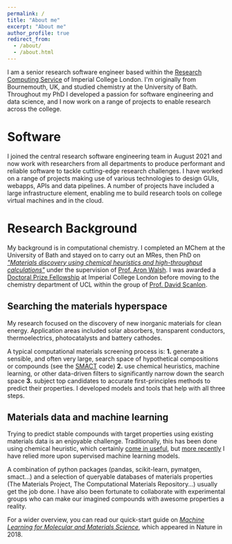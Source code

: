 ```yaml
---
permalink: /
title: "About me"
excerpt: "About me"
author_profile: true
redirect_from: 
  - /about/
  - /about.html
---
```


I am a senior research software engineer based within the [Research Computing Service](https://www.imperial.ac.uk/admin-services/ict/self-service/research-support/rcs/) of Imperial College London. I'm originally from Bournemouth, UK, and studied chemistry at the University of Bath. Throughout my PhD I developed a passion for software engineering and data science, and I now work on a range of projects to enable research across the college.

Software
======

I joined the central research software engineering team in August 2021 and now work with researchers from all departments to produce performant and reliable software to tackle cutting-edge research challenges. I have worked on a range of projects making use of various technologies to design GUIs, webapps, APIs and data pipelines. A number of projects have included a large infrastructure element, enabling me to build research tools on college virtual machines and in the cloud.

Research Background
======

My background is in computational chemistry. I completed an MChem at the University of Bath and stayed on to carry out an MRes, then PhD on [_"Materials discovery using chemical heuristics and high-throughput calculations"_](https://dandavies99.github.io/files/my_thesis.pdf) under the supervision of [Prof. Aron Walsh](https://wmd-group.github.io). I was awarded a [Doctoral Prize Fellowship](https://epsrc.ukri.org/skills/students/dta/doctoralprize/) at Imperial College London before moving to the chemistry department of UCL within the group of [Prof. David Scanlon](http://davidscanlon.com).

Searching the materials hyperspace
------

My research focused on the discovery of new inorganic materials for clean energy. Application areas included solar absorbers, transparent conductors, thermoelectrics, photocatalysts and battery cathodes.

A typical computational materials screening process is: **1.** generate a sensible, and often very large, search space of hypothetical compositions or compounds (see the [SMACT](https://github.com/wmd-group/smact) code) **2.** use chemical heuristics, machine learning, or other data-driven filters to significantly narrow down the search space **3.** subject top candidates to accurate first-principles methods to predict their properties. I developed models and tools that help with all three steps.

Materials data and machine learning
---

Trying to predict stable compounds with target properties using existing materials data is an enjoyable challenge. Traditionally, this has been done using chemical heuristic, which certainly [come in useful](https://dandavies99.github.io/publication/2018_chemsci), but [more recently](https://dandavies99.github.io/publication/2019_chemmater) I have relied more upon supervised machine learning models.

A combination of python packages (pandas, scikit-learn, pymatgen, smact...) and a selection of queryable databases of materials properties (The Materials Project, The Computational Materials Repository...) usually get the job done. I have also been fortunate to collaborate with experimental groups who can make our imagined compounds with awesome properties a reality.

For a wider overview, you can read our quick-start guide on [_Machine Learning for Molecular and Materials Science_](https://dandavies99.github.io/publication/2018_nature), which appeared in Nature in 2018.
